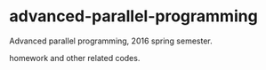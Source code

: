 # advanced-parallel-programming

Advanced parallel programming, 2016 spring semester.

homework and other related codes.
